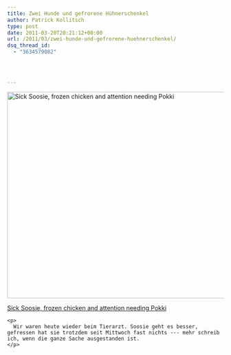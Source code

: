 ```yaml
---
title: Zwei Hunde und gefrorene Hühnerschenkel
author: Patrick Kollitsch
type: post
date: 2011-03-20T20:21:12+00:00
url: /2011/03/zwei-hunde-und-gefrorene-huehnerschenkel/
dsq_thread_id:
  - "3634579082"




---
```

<div class="media image">
  <a href="http://www.flickr.com/photos/schreibblogade/5529269128/" title="Sick Soosie, frozen chicken and attention needing Pokki"><img src="//farm6.static.flickr.com/5099/5546480784_a9183997c5_z.jpg" width="640" height="480" alt="Sick Soosie, frozen chicken and attention needing Pokki" /></p> 
  
  <p>
    Sick Soosie, frozen chicken and attention needing Pokki
  </p>
  
  <p>
    </a></div> 
    
    <p>
      Wir waren heute wieder beim Tierarzt. Soosie geht es besser, gefressen hat sie trotzdem seit Mittwoch fast nichts --- mehr schreib ich, wenn die ganze Sache ausgestanden ist.
    </p>